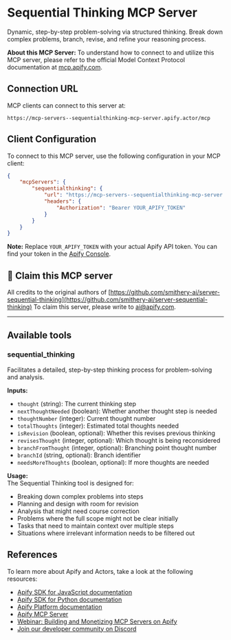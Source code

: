 
# Sequential Thinking MCP Server

Dynamic, step-by-step problem-solving via structured thinking. Break down complex problems, branch, revise, and refine your reasoning process.

**About this MCP Server:** To understand how to connect to and utilize this MCP server, please refer to the official Model Context Protocol documentation at [mcp.apify.com](https://mcp.apify.com).

## Connection URL
MCP clients can connect to this server at:

```text
https://mcp-servers--sequentialthinking-mcp-server.apify.actor/mcp
```

## Client Configuration
To connect to this MCP server, use the following configuration in your MCP client:

```json
{
    "mcpServers": {
        "sequentialthinking": {
            "url": "https://mcp-servers--sequentialthinking-mcp-server.apify.actor/mcp",
            "headers": {
                "Authorization": "Bearer YOUR_APIFY_TOKEN"
            }
        }
    }
}
```

**Note:** Replace `YOUR_APIFY_TOKEN` with your actual Apify API token. You can find your token in the [Apify Console](https://console.apify.com/account/integrations).

## 🚩 Claim this MCP server
All credits to the original authors of [https://github.com/smithery-ai/server-sequential-thinking](https://github.com/smithery-ai/server-sequential-thinking)
To claim this server, please write to [ai@apify.com](mailto:ai@apify.com).

---

## Available tools

### sequential_thinking
Facilitates a detailed, step-by-step thinking process for problem-solving and analysis.

**Inputs:**
- `thought` (string): The current thinking step
- `nextThoughtNeeded` (boolean): Whether another thought step is needed
- `thoughtNumber` (integer): Current thought number
- `totalThoughts` (integer): Estimated total thoughts needed
- `isRevision` (boolean, optional): Whether this revises previous thinking
- `revisesThought` (integer, optional): Which thought is being reconsidered
- `branchFromThought` (integer, optional): Branching point thought number
- `branchId` (string, optional): Branch identifier
- `needsMoreThoughts` (boolean, optional): If more thoughts are needed

**Usage:**  
The Sequential Thinking tool is designed for:
- Breaking down complex problems into steps
- Planning and design with room for revision
- Analysis that might need course correction
- Problems where the full scope might not be clear initially
- Tasks that need to maintain context over multiple steps
- Situations where irrelevant information needs to be filtered out

## References
To learn more about Apify and Actors, take a look at the following resources:
- [Apify SDK for JavaScript documentation](https://docs.apify.com/sdk/js)
- [Apify SDK for Python documentation](https://docs.apify.com/sdk/python)
- [Apify Platform documentation](https://docs.apify.com/platform)
- [Apify MCP Server](https://docs.apify.com/platform/integrations/mcp)
- [Webinar: Building and Monetizing MCP Servers on Apify](https://www.youtube.com/watch?v=w3AH3jIrXXo)
- [Join our developer community on Discord](https://discord.com/invite/jyEM2PRvMU)
